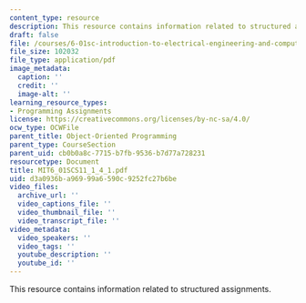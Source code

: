 ```yaml
---
content_type: resource
description: This resource contains information related to structured assignments.
draft: false
file: /courses/6-01sc-introduction-to-electrical-engineering-and-computer-science-i-spring-2011/d3a0936ba96999a6590c9252fc27b6be_MIT6_01SCS11_1_4_1.pdf
file_size: 102032
file_type: application/pdf
image_metadata:
  caption: ''
  credit: ''
  image-alt: ''
learning_resource_types:
- Programming Assignments
license: https://creativecommons.org/licenses/by-nc-sa/4.0/
ocw_type: OCWFile
parent_title: Object-Oriented Programming
parent_type: CourseSection
parent_uid: cb0b0a8c-7715-b7fb-9536-b7d77a728231
resourcetype: Document
title: MIT6_01SCS11_1_4_1.pdf
uid: d3a0936b-a969-99a6-590c-9252fc27b6be
video_files:
  archive_url: ''
  video_captions_file: ''
  video_thumbnail_file: ''
  video_transcript_file: ''
video_metadata:
  video_speakers: ''
  video_tags: ''
  youtube_description: ''
  youtube_id: ''
---
```

This resource contains information related to structured assignments.